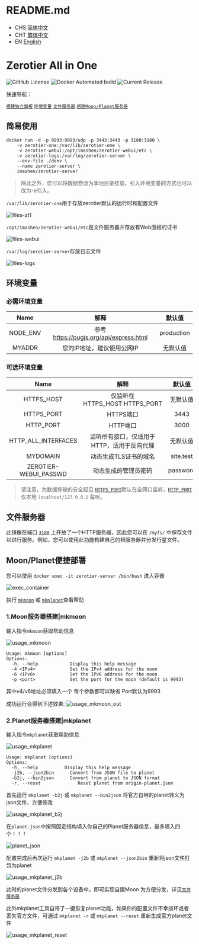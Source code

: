 # README.md
- CHS [简体中文](doc/README_CHS.md)
- CHT [繁体中文](doc/README_CHT.md)
- EN [English](doc/README_EN.md)


# Zerotier All in One

![GitHub License](https://img.shields.io/github/license/imashen/zerotier-server)
![Docker Automated build](https://img.shields.io/docker/automated/imashen/zerotier-server)
![Current Release](https://img.shields.io/github/v/release/imashen/zerotier-server.svg)

快速导航：

[`搭建独立面板`](#usage "Go to definition")
[`环境变量`](#env "Go to definition")
[`文件服务器`](#fileserver "Go to definition")
[`搭建Moon/Planet服务器`](#mkmoon "Go to definition")

## <a id="usage">简易使用</a>

```
docker run -d -p 9993:9993/udp -p 3443:3443 -p 3180:3180 \
    -v zerotier-one:/var/lib/zerotier-one \
    -v zerotier-webui:/opt/imashen/zerotier-webui/etc \
    -v zerotier-logs:/var/log/zerotier-server \
    --env-file ./denv \
    --name zerotier-server \
    imashen/zerotier-server
```
> 除此之外，您可以将数据卷改为本地目录挂载，引入环境变量的方式也可以改为-e引入。

`/var/lib/zerotier-one`用于存放zerotier默认的运行时和配置文件

![files-zt1](/doc/bash/files-zt1.png)

`/opt/imashen/zerotier-webui/etc`是文件服务器并存放有Web面板的证书

![files-webui](/doc/bash/files-webui.png)

`/var/log/zerotier-server`存放日志文件

![files-logs](/doc/bash/files-logs.png)

## <a id="env">环境变量</a>

### 必需环境变量

| Name | 解释 | 默认值 |
|:--------:|:--------:|:--------:|
| NODE_ENV | 参考 https://pugjs.org/api/express.html | production |
| MYADDR | 您的IP地址，建议使用公网IP | 无默认值 |

### 可选环境变量

| Name | 解释 | 默认值 |
|:--------:|:--------:|:--------:|
| HTTPS_HOST | 仅监听在 HTTPS_HOST:HTTPS_PORT | 无默认值 |
| <a id="https_port">HTTPS_PORT</a> | HTTPS端口 | 3443 |
| <a id="http_port">HTTP_PORT</a> | HTTP端口 | 3000 |
| HTTP_ALL_INTERFACES | 监听所有接口，仅适用于HTTP，适用于反向代理 | 无默认值 |
| MYDOMAIN | 动态生成TLS证书的域名 | site.test |
| ZEROTIER-WEBUI_PASSWD | 动态生成的管理员密码 | password |

> 请注意，为数据传输的安全起见 [`HTTPS_PORT`](#https_port "Go to definition")默认在全网口监听，[`HTTP_PORT`](#http_port "Go to definition") 仅本地 `localhost/127.0.0.1` 监听。

## <a id="fileserver">文件服务器</a>

此镜像在端口 [`3180`](#usage "Go to definition") 上开放了一个HTTP服务器，因此您可以在 `/myfs/` 中保存文件以进行服务。例如，您可以使用此功能构建自己的根服务器并分发行星文件。


## Moon/Planet便捷部署

您可以使用 `docker exec -it zerotier-server /bin/bash` 进入容器

![exec_container](/doc/bash/exec_container.png)

执行 [`mkmoon`](#mkmoon "Go to definition") 或 [`mkplanet`](#mkplanet "Go to definition")查看帮助


### <a id="mkmoon">1.Moon服务器搭建|mkmoon</a>
输入指令`mkmoon`获取帮助信息

![usage_mkmoon](/doc/bash/usage_mkmoon.png)

```
Usage: mkmoon [options]
Options:
  -h, --help            Display this help message
  -4 <IPv4>             Set the IPv4 address for the moon
  -6 <IPv6>             Set the IPv6 address for the moon
  -p <port>             Set the port for the moon (default is 9993)
```

其中v4/v6地址必须填入一个 每个参数都可以缺省 Port默认为9993

成功运行会得到下述效果:
![usage_mkmoon_out](/doc/bash/usage_mkmoon_out.png)


### <a id="mkplanet">2.Planet服务器搭建|mkplanet</a>
输入指令`mkplanet`获取帮助信息

![usage_mkplanet](/doc/bash/usage_mkplanet.png)

```
Usage: mkplanet [options]
Options:
  -h, --help          Display this help message
  -j2b, --json2bin      Convert from JSON file to planet
  -b2j, --bin2json      Convert from planet to JSON format
  -r, --reset              Reset planet from origin-planet.json
```

首先运行 `mkplanet -b2j` 或 `mkplanet --bin2json` 将官方自带的planet转义为json文件，方便修改

![usage_mkplanet_b2j](/doc/bash/usage_mkplanet_b2j.png)

在`planet.json`中按照固定结构填入你自己的Planet服务器信息，最多填入四个！！！

![planet_json](/doc/bash/planet_json.png)

配置完成后再次运行 `mkplanet -j2b` 或 `mkplanet --json2bin` 重新将json文件打包为planet

![usage_mkplanet_j2b](/doc/bash/usage_mkplanet_j2b.png)

此时的planet文件分发到各个设备中，即可实现自建Moon
为方便分发，详见[`文件服务器`](#fileserver "Go to definition")

此外mkplanet工具自带了一键恢复planet功能，如果你的配置文件不幸损坏或者丢失官方文件，可通过 `mkplanet -r` 或 `mkplanet --reset` 重新生成官方planet文件

![usage_mkplanet_reset](/doc/bash/usage_mkplanet_reset.png)